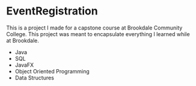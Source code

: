 # EventRegistration
This is a project I made for a capstone course at Brookdale Community College. This project was meant to encapsulate everything I learned while at Brookdale.

- Java
- SQL
- JavaFX
- Object Oriented Programming
- Data Structures
